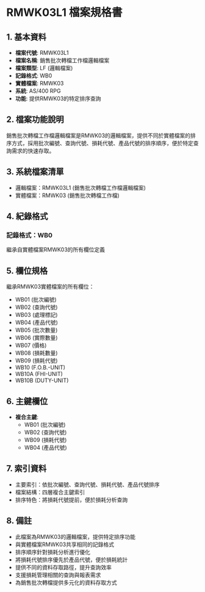 # RMWK03L1 檔案規格書

## 1. 基本資料
- **檔案代號**: RMWK03L1
- **檔案名稱**: 銷售批次轉檔工作檔邏輯檔案
- **檔案類型**: LF (邏輯檔案)
- **記錄格式**: WB0
- **實體檔案**: RMWK03
- **系統**: AS/400 RPG
- **功能**: 提供RMWK03的特定排序查詢

## 2. 檔案功能說明
銷售批次轉檔工作檔邏輯檔案是RMWK03的邏輯檔案，提供不同於實體檔案的排序方式，採用批次編號、查詢代號、損耗代號、產品代號的排序順序，便於特定查詢需求的快速存取。

## 3. 系統檔案清單
- 邏輯檔案：RMWK03L1 (銷售批次轉檔工作檔邏輯檔案)
- 實體檔案：RMWK03 (銷售批次轉檔工作檔)

## 4. 紀錄格式
### 記錄格式：WB0
繼承自實體檔案RMWK03的所有欄位定義

## 5. 欄位規格
繼承RMWK03實體檔案的所有欄位：
- WB01 (批次編號)
- WB02 (查詢代號)
- WB03 (處理標記)
- WB04 (產品代號)
- WB05 (批次數量)
- WB06 (實際數量)
- WB07 (價格)
- WB08 (損耗數量)
- WB09 (損耗代號)
- WB10 (F.O.B.-UNIT)
- WB10A (FHI-UNIT)
- WB10B (DUTY-UNIT)

## 6. 主鍵欄位
- **複合主鍵**:
  - WB01 (批次編號)
  - WB02 (查詢代號)
  - WB09 (損耗代號)
  - WB04 (產品代號)

## 7. 索引資料
- 主要索引：依批次編號、查詢代號、損耗代號、產品代號排序
- 檔案結構：四層複合主鍵索引
- 排序特色：將損耗代號提前，便於損耗分析查詢

## 8. 備註
- 此檔案為RMWK03的邏輯檔案，提供特定排序功能
- 與實體檔案RMWK03共享相同的記錄格式
- 排序順序針對損耗分析進行優化
- 將損耗代號排序優先於產品代號，便於損耗統計
- 提供不同的資料存取路徑，提升查詢效率
- 支援損耗管理相關的查詢與報表需求
- 為銷售批次轉檔提供多元化的資料存取方式 